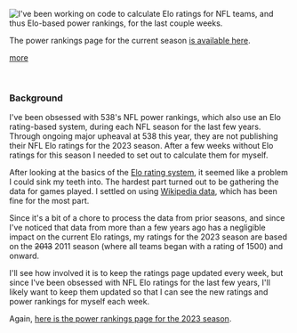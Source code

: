 
<!-- Copyright 2023 Phil Thompson. All Rights Reserved.  As noted in the License section of this repository's readme.md file, this file and its corresponding public HTML file, and all other articles, article files, and images, are distributed under traditional copyright.  The repository source code and other files are distributed under the MIT license. -->

[//]: # (gen-title: NFL Elo Power Rankings for 2023)

[//]: # (gen-title-url: NFL-Elo-Power-Rankings-for-2023)

[//]: # (gen-keywords: NFL, football, power ranking, elo rating, 2023 season)

[//]: # (gen-description: Announcing my new page showing power rankings for NFL teams based on the Elo rating system.)

[//]: # (gen-meta-end)

<a href="${THIS_ARTICLE}"><img style="float: left" class="width-resp-50-100" src="${SITE_ROOT_REL}/img/20231005.jpg"/></a>  I've been working on code to calculate Elo ratings for NFL teams, and thus Elo-based power rankings, for the last couple weeks.

The power rankings page for the current season <a href="${SITE_ROOT_REL}/nfl-elo/2023.html">is available here</a>.

[more](more://)

<p style="clear: both">&nbsp;</p>

### Background

I've been obsessed with 538's NFL power rankings, which also use an Elo rating-based system, during each NFL season for the last few years.  Through ongoing major upheaval at 538 this year, they are not publishing their NFL Elo ratings for the 2023 season.  After a few weeks without Elo ratings for this season I needed to set out to calculate them for myself.

After looking at the basics of the <a target="_blank" href="https://en.wikipedia.org/wiki/Elo_rating_system">Elo rating system</a>, it seemed like a problem I could sink my teeth into.  The hardest part turned out to be gathering the data for games played.  I settled on using <a target="_blank" href="https://en.wikipedia.org/wiki/Category:2023_National_Football_League_season_by_team">Wikipedia data</a>, which has been fine for the most part.

Since it's a bit of a chore to process the data from prior seasons, and since I've noticed that data from more than a few years ago has a negligible impact on the current Elo ratings, my ratings for the 2023 season are based on the <del>2013</del> 2011 season (where all teams began with a rating of 1500) and onward.

I'll see how involved it is to keep the ratings page updated every week, but since I've been obsessed with NFL Elo ratings for the last few years, I'll likely want to keep them updated so that I can see the new ratings and power rankings for myself each week.

Again, <a href="${SITE_ROOT_REL}/nfl-elo/2023.html">here is the power rankings page for the 2023 season</a>.
